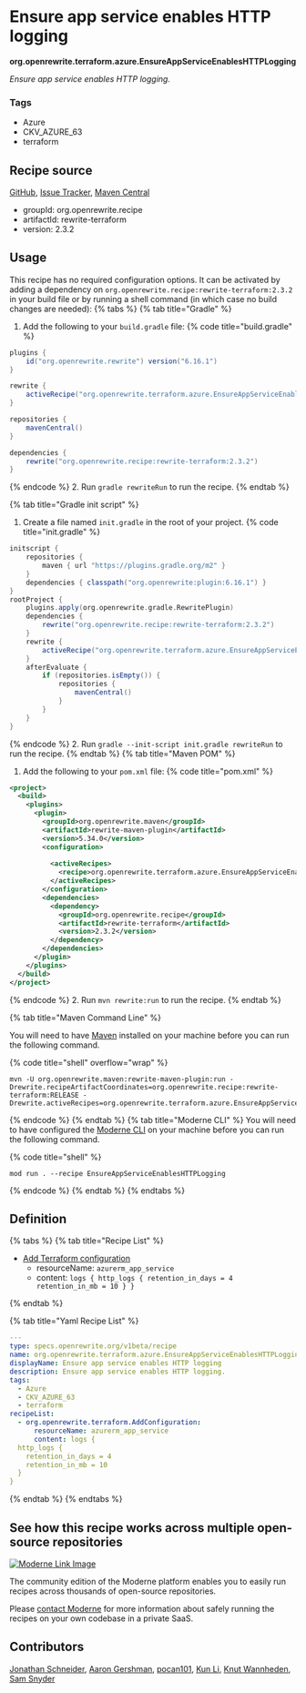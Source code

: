 # Ensure app service enables HTTP logging

**org.openrewrite.terraform.azure.EnsureAppServiceEnablesHTTPLogging**

_Ensure app service enables HTTP logging._

### Tags

* Azure
* CKV_AZURE_63
* terraform

## Recipe source

[GitHub](https://github.com/openrewrite/rewrite-terraform/blob/main/src/main/resources/META-INF/rewrite/azure.yml), [Issue Tracker](https://github.com/openrewrite/rewrite-terraform/issues), [Maven Central](https://central.sonatype.com/artifact/org.openrewrite.recipe/rewrite-terraform/2.3.2/jar)

* groupId: org.openrewrite.recipe
* artifactId: rewrite-terraform
* version: 2.3.2


## Usage

This recipe has no required configuration options. It can be activated by adding a dependency on `org.openrewrite.recipe:rewrite-terraform:2.3.2` in your build file or by running a shell command (in which case no build changes are needed): 
{% tabs %}
{% tab title="Gradle" %}
1. Add the following to your `build.gradle` file:
{% code title="build.gradle" %}
```groovy
plugins {
    id("org.openrewrite.rewrite") version("6.16.1")
}

rewrite {
    activeRecipe("org.openrewrite.terraform.azure.EnsureAppServiceEnablesHTTPLogging")
}

repositories {
    mavenCentral()
}

dependencies {
    rewrite("org.openrewrite.recipe:rewrite-terraform:2.3.2")
}
```
{% endcode %}
2. Run `gradle rewriteRun` to run the recipe.
{% endtab %}

{% tab title="Gradle init script" %}
1. Create a file named `init.gradle` in the root of your project.
{% code title="init.gradle" %}
```groovy
initscript {
    repositories {
        maven { url "https://plugins.gradle.org/m2" }
    }
    dependencies { classpath("org.openrewrite:plugin:6.16.1") }
}
rootProject {
    plugins.apply(org.openrewrite.gradle.RewritePlugin)
    dependencies {
        rewrite("org.openrewrite.recipe:rewrite-terraform:2.3.2")
    }
    rewrite {
        activeRecipe("org.openrewrite.terraform.azure.EnsureAppServiceEnablesHTTPLogging")
    }
    afterEvaluate {
        if (repositories.isEmpty()) {
            repositories {
                mavenCentral()
            }
        }
    }
}
```
{% endcode %}
2. Run `gradle --init-script init.gradle rewriteRun` to run the recipe.
{% endtab %}
{% tab title="Maven POM" %}
1. Add the following to your `pom.xml` file:
{% code title="pom.xml" %}
```xml
<project>
  <build>
    <plugins>
      <plugin>
        <groupId>org.openrewrite.maven</groupId>
        <artifactId>rewrite-maven-plugin</artifactId>
        <version>5.34.0</version>
        <configuration>
          
          <activeRecipes>
            <recipe>org.openrewrite.terraform.azure.EnsureAppServiceEnablesHTTPLogging</recipe>
          </activeRecipes>
        </configuration>
        <dependencies>
          <dependency>
            <groupId>org.openrewrite.recipe</groupId>
            <artifactId>rewrite-terraform</artifactId>
            <version>2.3.2</version>
          </dependency>
        </dependencies>
      </plugin>
    </plugins>
  </build>
</project>
```
{% endcode %}
2. Run `mvn rewrite:run` to run the recipe.
{% endtab %}

{% tab title="Maven Command Line" %}

You will need to have [Maven](https://maven.apache.org/download.cgi) installed on your machine before you can run the following command.

{% code title="shell" overflow="wrap" %}
```shell
mvn -U org.openrewrite.maven:rewrite-maven-plugin:run -Drewrite.recipeArtifactCoordinates=org.openrewrite.recipe:rewrite-terraform:RELEASE -Drewrite.activeRecipes=org.openrewrite.terraform.azure.EnsureAppServiceEnablesHTTPLogging 
```
{% endcode %}
{% endtab %}
{% tab title="Moderne CLI" %}
You will need to have configured the [Moderne CLI](https://docs.moderne.io/moderne-cli/cli-intro) on your machine before you can run the following command.

{% code title="shell" %}
```shell
mod run . --recipe EnsureAppServiceEnablesHTTPLogging
```
{% endcode %}
{% endtab %}
{% endtabs %}

## Definition

{% tabs %}
{% tab title="Recipe List" %}
* [Add Terraform configuration](../../terraform/addconfiguration.md)
  * resourceName: `azurerm_app_service`
  * content: `logs {
  http_logs {
    retention_in_days = 4
    retention_in_mb = 10
  }
}`

{% endtab %}

{% tab title="Yaml Recipe List" %}
```yaml
---
type: specs.openrewrite.org/v1beta/recipe
name: org.openrewrite.terraform.azure.EnsureAppServiceEnablesHTTPLogging
displayName: Ensure app service enables HTTP logging
description: Ensure app service enables HTTP logging.
tags:
  - Azure
  - CKV_AZURE_63
  - terraform
recipeList:
  - org.openrewrite.terraform.AddConfiguration:
      resourceName: azurerm_app_service
      content: logs {
  http_logs {
    retention_in_days = 4
    retention_in_mb = 10
  }
}

```
{% endtab %}
{% endtabs %}

## See how this recipe works across multiple open-source repositories

[![Moderne Link Image](/.gitbook/assets/ModerneRecipeButton.png)](https://app.moderne.io/recipes/org.openrewrite.terraform.azure.EnsureAppServiceEnablesHTTPLogging)

The community edition of the Moderne platform enables you to easily run recipes across thousands of open-source repositories.

Please [contact Moderne](https://moderne.io/product) for more information about safely running the recipes on your own codebase in a private SaaS.

## Contributors
[Jonathan Schneider](mailto:jkschneider@gmail.com), [Aaron Gershman](mailto:aegershman@gmail.com), [pocan101](mailto:jcortesd@gmail.com), [Kun Li](mailto:kun@moderne.io), [Knut Wannheden](mailto:knut@moderne.io), [Sam Snyder](mailto:sam@moderne.io)
